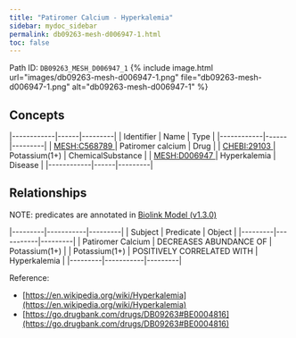 ```yaml
---
title: "Patiromer Calcium - Hyperkalemia"
sidebar: mydoc_sidebar
permalink: db09263-mesh-d006947-1.html
toc: false 
---
```



Path ID: `DB09263_MESH_D006947_1`
{% include image.html url="images/db09263-mesh-d006947-1.png" file="db09263-mesh-d006947-1.png" alt="db09263-mesh-d006947-1" %}

## Concepts

|------------|------|---------|
| Identifier | Name | Type    |
|------------|------|---------|
| <a href="https://identifiers.org/MESH:C568789">MESH:C568789 </a> | Patiromer calcium | Drug |
| <a href="https://identifiers.org/CHEBI:29103">CHEBI:29103 </a> | Potassium(1+) | ChemicalSubstance |
| <a href="https://identifiers.org/MESH:D006947">MESH:D006947 </a> | Hyperkalemia | Disease |
|------------|------|---------|

## Relationships


NOTE: predicates are annotated in <a href="https://github.com/biolink/biolink-model/releases/tag/v1.3.0">Biolink Model (v1.3.0)</a>

|---------|-----------|---------|
| Subject | Predicate | Object  |
|---------|-----------|---------|
| Patiromer Calcium | DECREASES ABUNDANCE OF | Potassium(1+) |
| Potassium(1+) | POSITIVELY CORRELATED WITH | Hyperkalemia |
|---------|-----------|---------|

Reference: 
  - [https://en.wikipedia.org/wiki/Hyperkalemia](https://en.wikipedia.org/wiki/Hyperkalemia)
  - [https://go.drugbank.com/drugs/DB09263#BE0004816](https://go.drugbank.com/drugs/DB09263#BE0004816)
